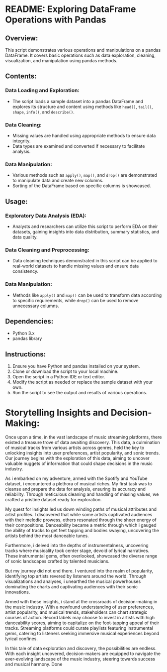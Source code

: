 # README: Exploring DataFrame Operations with Pandas

## Overview:
This script demonstrates various operations and manipulations on a pandas DataFrame. It covers basic operations such as data exploration, cleaning, visualization, and manipulation using pandas methods.

## Contents:
### Data Loading and Exploration:
- The script loads a sample dataset into a pandas DataFrame and explores its structure and content using methods like `head()`, `tail()`, `shape`, `info()`, and `describe()`.

### Data Cleaning:
- Missing values are handled using appropriate methods to ensure data integrity.
- Data types are examined and converted if necessary to facilitate analysis.

### Data Manipulation:
- Various methods such as `apply()`, `map()`, and `drop()` are demonstrated to manipulate data and create new columns.
- Sorting of the DataFrame based on specific columns is showcased.

## Usage:
### Exploratory Data Analysis (EDA):
- Analysts and researchers can utilize this script to perform EDA on their datasets, gaining insights into data distribution, summary statistics, and data quality.

### Data Cleaning and Preprocessing:
- Data cleaning techniques demonstrated in this script can be applied to real-world datasets to handle missing values and ensure data consistency.

### Data Manipulation:
- Methods like `apply()` and `map()` can be used to transform data according to specific requirements, while `drop()` can be used to remove unnecessary columns.

## Dependencies:
- Python 3.x
- pandas library

## Instructions:
1. Ensure you have Python and pandas installed on your system.
2. Clone or download the script to your local machine.
3. Open the script in a Python IDE or text editor.
4. Modify the script as needed or replace the sample dataset with your own.
5. Run the script to see the output and results of various operations.
# Storytelling Insights and Decision-Making:

Once upon a time, in the vast landscape of music streaming platforms, there existed a treasure trove of data awaiting discovery. This data, a culmination of musical tracks from various artists across genres, held the key to unlocking insights into user preferences, artist popularity, and sonic trends. Our journey begins with the exploration of this data, aiming to uncover valuable nuggets of information that could shape decisions in the music industry.

As i embarked on my adventure, armed with the Spotify and YouTube dataset, i encountered a plethora of musical riches. My first task was to cleanse and prepare the data for analysis, ensuring its accuracy and reliability. Through meticulous cleaning and handling of missing values, we crafted a pristine dataset ready for exploration.

My quest for insights led us down winding paths of musical attributes and artist profiles. I discovered that while some artists captivated audiences with their melodic prowess, others resonated through the sheer energy of their compositions. Danceability became a metric through which i gauged the ability of tracks to get feet tapping and bodies swaying, uncovering the artists behind the most danceable tunes.

Furthermore, i delved into the depths of instrumentalness, uncovering tracks where musicality took center stage, devoid of lyrical narratives. These instrumental gems, often overlooked, showcased the diverse range of sonic landscapes crafted by talented musicians.

But my journey did not end there. I ventured into the realm of popularity, identifying top artists revered by listeners around the world. Through visualizations and analyses, i unearthed the musical powerhouses dominating the charts and captivating audiences with their sonic innovations.

Armed with these insights, i stand at the crossroads of decision-making in the music industry. With a newfound understanding of user preferences, artist popularity, and musical trends, stakeholders can chart strategic courses of action. Record labels may choose to invest in artists with high danceability scores, aiming to capitalize on the foot-tapping appeal of their tracks. Streaming platforms could curate playlists featuring instrumental gems, catering to listeners seeking immersive musical experiences beyond lyrical confines.

In this tale of data exploration and discovery, the possibilities are endless. With each insight uncovered, decision-makers are equipped to navigate the ever-evolving landscape of the music industry, steering towards success and musical harmony.
Done 
